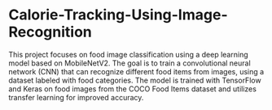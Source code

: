 # Calorie-Tracking-Using-Image-Recognition
This project focuses on food image classification using a deep learning model based on MobileNetV2. The goal is to train a convolutional neural network (CNN) that can recognize different food items from images, using a dataset labeled with food categories. The model is trained with TensorFlow and Keras on food images from the COCO Food Items dataset and utilizes transfer learning for improved accuracy.
